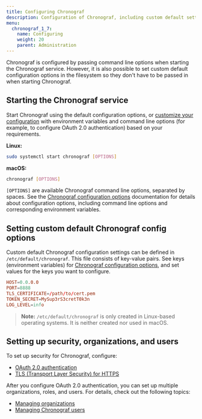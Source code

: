 ```yaml
---
title: Configuring Chronograf
description: Configuration of Chronograf, including custom default settings, security, multiple users, and multiple organizations.
menu:
  chronograf_1_7:
    name: Configuring
    weight: 20
    parent: Administration
---
```


Chronograf is configured by passing command line options when starting the Chronograf service.
However, it is also possible to set custom default configuration options in the filesystem so they don't have to be passed in when starting Chronograf.

## Starting the Chronograf service

Start Chronograf using the default configuration options, or [customize your configuration](https://docs.influxdata.com/chronograf/v1.7/administration/configuration/) with environment variables and command line options (for example, to configure OAuth 2.0 authentication) based on your requirements.

**Linux:**

```bash
sudo systemctl start chronograf [OPTIONS]
```

**macOS:**

```bash
chronograf [OPTIONS]
```

`[OPTIONS]` are available Chronograf command line options, separated by spaces. See the [Chronograf configuration options](https://docs.influxdata.com/chronograf/v1.7/administration/config-options) documentation for details about configuration options, including command line options and corresponding environment variables.

## Setting custom default Chronograf config options

Custom default Chronograf configuration settings can be defined in `/etc/default/chronograf`.
This file consists of key-value pairs. See keys (environment variables) for [Chronograf configuration options](https://docs.influxdata.com/chronograf/v1.7/administration/config-options), and set values for the keys you want to configure.

```conf
HOST=0.0.0.0
PORT=8888
TLS_CERTIFICATE=/path/to/cert.pem
TOKEN_SECRET=MySup3rS3cretT0k3n
LOG_LEVEL=info
```

> **Note:** `/etc/default/chronograf` is only created in Linux-based operating systems.
It is neither created nor used in macOS.

## Setting up security, organizations, and users

To set up security for Chronograf, configure:

* [OAuth 2.0 authentication](/chronograf/v1.7/administration/managing-security/#configure-oauth-2-0)
* [TLS (Transport Layer Security) for HTTPS](/chronograf/v1.7/administration/managing-security/#configure-tls-transport-layer-security-and-https)

After you configure OAuth 2.0 authentication, you can set up multiple organizations, roles, and users. For details, check out the following topics:

* [Managing organizations](https://docs.influxdata.com/chronograf/v1.7/administration/managing-organizations/)
* [Managing Chronograf users](https://docs.influxdata.com/chronograf/v1.7/administration/managing-chronograf-users/)


<!-- TODO ## Configuring Chronograf for InfluxDB Enterprise clusters) -->
